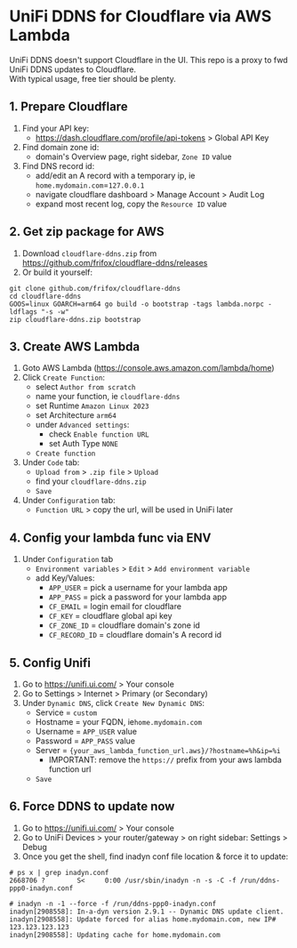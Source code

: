# UniFi DDNS for Cloudflare via AWS Lambda
UniFi DDNS doesn't support Cloudflare in the UI. This repo is a proxy to fwd UniFi DDNS updates to Cloudflare.\
With typical usage, free tier should be plenty. 

## 1. Prepare Cloudflare
1. Find your API key:
   - https://dash.cloudflare.com/profile/api-tokens > Global API Key
2. Find domain zone id:
   - domain's Overview page, right sidebar, `Zone ID` value
3. Find DNS record id:
   - add/edit an A record with a temporary ip, ie `home.mydomain.com`=`127.0.0.1`
   - navigate cloudflare dashboard > Manage Account > Audit Log
   - expand most recent log, copy the `Resource ID` value

## 2. Get zip package for AWS
1. Download `cloudflare-ddns.zip` from https://github.com/frifox/cloudflare-ddns/releases
2. Or build it yourself:
```shell
git clone github.com/frifox/cloudflare-ddns
cd cloudflare-ddns
GOOS=linux GOARCH=arm64 go build -o bootstrap -tags lambda.norpc -ldflags "-s -w"
zip cloudflare-ddns.zip bootstrap
```

## 3. Create AWS Lambda
1. Goto AWS Lambda (https://console.aws.amazon.com/lambda/home)
2. Click `Create Function`:
   - select `Author from scratch`
   - name your function, ie `cloudflare-ddns`
   - set Runtime `Amazon Linux 2023`
   - set Architecture `arm64`
   - under `Advanced settings`:
     - check `Enable function URL`
     - set Auth Type `NONE`
   - `Create function`
3. Under `Code` tab:
   - `Upload from` > `.zip file` > `Upload`
   - find your `cloudflare-ddns.zip`
   - `Save`
4. Under `Configuration` tab:
   - `Function URL` > copy the url, will be used in UniFi later

## 4. Config your lambda func via ENV
1. Under `Configuration` tab
   - `Environment variables` > `Edit` > `Add environment variable`
   - add Key/Values:
     - `APP_USER` = pick a username for your lambda app
     - `APP_PASS` = pick a password for your lambda app
     - `CF_EMAIL` = login email for cloudflare
     - `CF_KEY` = cloudflare global api key
     - `CF_ZONE_ID` = cloudflare domain's zone id
     - `CF_RECORD_ID` = cloudflare domain's A record id

## 5. Config Unifi
1. Go to https://unifi.ui.com/ > Your console
2. Go to Settings > Internet > Primary (or Secondary)
3. Under `Dynamic DNS`, click `Create New Dynamic DNS`:
   - Service = `custom`
   - Hostname = your FQDN, ie`home.mydomain.com`
   - Username = `APP_USER` value
   - Password = `APP_PASS` value
   - Server = `{your_aws_lambda_function_url.aws}/?hostname=%h&ip=%i`
     - IMPORTANT: remove the `https://` prefix from your aws lambda function url
   - `Save`

## 6. Force DDNS to update now
1. Go to https://unifi.ui.com/ > Your console
2. Go to UniFi Devices > your router/gateway > on right sidebar: Settings > Debug
4. Once you get the shell, find inadyn conf file location & force it to update:
```shell
# ps x | grep inadyn.conf
2668706 ?        S<     0:00 /usr/sbin/inadyn -n -s -C -f /run/ddns-ppp0-inadyn.conf

# inadyn -n -1 --force -f /run/ddns-ppp0-inadyn.conf
inadyn[2908558]: In-a-dyn version 2.9.1 -- Dynamic DNS update client.
inadyn[2908558]: Update forced for alias home.mydomain.com, new IP# 123.123.123.123
inadyn[2908558]: Updating cache for home.mydomain.com
```